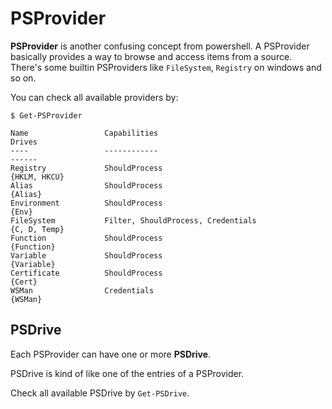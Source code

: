 # PSProvider

**PSProvider** is another confusing concept from powershell.
A PSProvider basically provides a way to browse and access items from a source.
There's some builtin PSProviders like `FileSystem`, `Registry` on windows and so on.

You can check all available providers by:

```console
$ Get-PSProvider

Name                 Capabilities                                                          Drives
----                 ------------                                                          ------
Registry             ShouldProcess                                                         {HKLM, HKCU}
Alias                ShouldProcess                                                         {Alias}
Environment          ShouldProcess                                                         {Env}
FileSystem           Filter, ShouldProcess, Credentials                                    {C, D, Temp}
Function             ShouldProcess                                                         {Function}
Variable             ShouldProcess                                                         {Variable}
Certificate          ShouldProcess                                                         {Cert}
WSMan                Credentials                                                           {WSMan}
```

## PSDrive

Each PSProvider can have one or more **PSDrive**.

PSDrive is kind of like one of the entries of a PSProvider.

Check all available PSDrive by `Get-PSDrive`.
